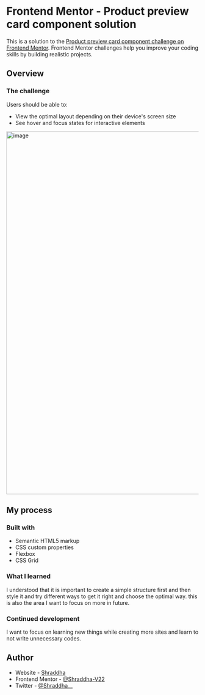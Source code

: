# Frontend Mentor - Product preview card component solution

This is a solution to the [Product preview card component challenge on Frontend Mentor](https://www.frontendmentor.io/challenges/product-preview-card-component-GO7UmttRfa). Frontend Mentor challenges help you improve your coding skills by building realistic projects.

## Overview

### The challenge

Users should be able to:

- View the optimal layout depending on their device's screen size
- See hover and focus states for interactive elements

<img width="947" alt="image" src="https://user-images.githubusercontent.com/97953020/209819130-5cb1c873-b3b0-4fd2-a3bc-ad88cf8ee8bc.png">

## My process

### Built with

- Semantic HTML5 markup
- CSS custom properties
- Flexbox
- CSS Grid

### What I learned

I understood that it is important to create a simple structure first and then style it and try different ways to get it right and choose the optimal way. this is also the area I want to focus on more in future.

### Continued development

I want to focus on learning new things while creating more sites and learn to not write unnecessary codes.

## Author

- Website - [Shraddha](https://vkarma-shraddha.netlify.app/)
- Frontend Mentor - [@Shraddha-V22](https://www.frontendmentor.io/profile/Shraddha-V22)
- Twitter - [@Shraddha\_\_](https://twitter.com/Shraddha_228)
